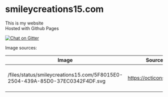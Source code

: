 # smileycreations15.com
This is my website <br />
Hosted with Github Pages

[![Chat on Gitter](https://badges.gitter.im/smileycreations15/smileycreations15.github.io.png)](https://gitter.im/smileycreations15/smileycreations15.github.io)

Image sources:

| Image | Source URL| Notes |
|-------|-----------|-------|
| /files/status/smileycreations15.com/5F8015E0-2504-439A-85D0-37EC0342F4DF.svg |  https://octicons.github.com | Resized from original image |
